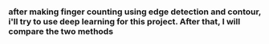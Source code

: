 <h3>after making finger counting using edge detection and contour, i'll try to use deep learning for this project. After that, I will compare the two methods</h3>
